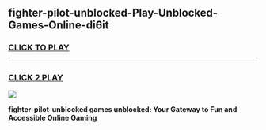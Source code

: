 
## fighter-pilot-unblocked-Play-Unblocked-Games-Online-di6it
<h3>
<a href="https://premium76.site?title=fighter-pilot-unblocked&ref=25A">CLICK TO PLAY</a></h3>
<hr>

<h3>
<a href="https://premium76.site?title=fighter-pilot-unblocked&ref=25A">CLICK 2 PLAY</a>
  
</h3>

<a href="https://premium76.site?title=fighter-pilot-unblocked&ref=25A"><img src="https://clearcache.store/games.png"></a>


**fighter-pilot-unblocked games unblocked: Your Gateway to Fun and Accessible Online Gaming**
